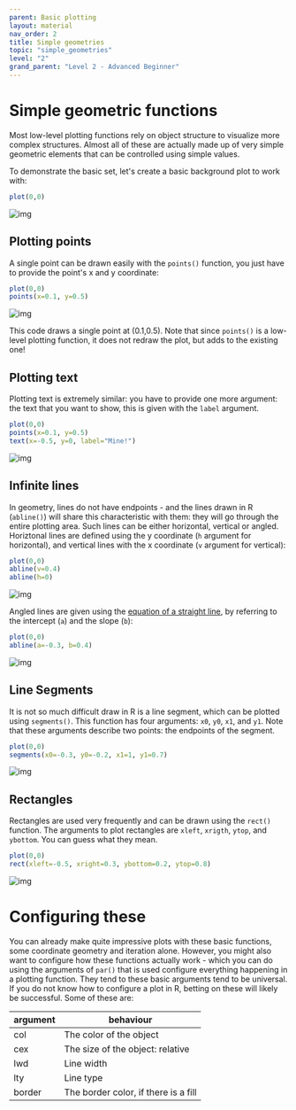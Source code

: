 ```yaml
---
parent: Basic plotting
layout: material 
nav_order: 2
title: Simple geometries 
topic: "simple_geometries"
level: "2"
grand_parent: "Level 2 - Advanced Beginner"
---
```


# Simple geometric functions

Most low-level plotting functions rely on object structure to visualize more complex structures. Almost all of these are actually made up of very simple geometric elements that can be controlled using simple values.

To demonstrate the basic set, let's create a basic background plot to work with:

```R
plot(0,0)
```

![img]({{site.url}}{{site.baseurl}}/images/plot.png)

## Plotting points

A single point can be drawn easily with the `points()` function, you just have to provide the point's x and y coordinate:

```R
plot(0,0)
points(x=0.1, y=0.5)
```
![img]({{site.url}}{{site.baseurl}}/images/points.png)

This code draws a single point at (0.1,0.5). Note that since `points()` is a low-level plotting function, it does not redraw the plot, but adds to the existing one!


## Plotting text

Plotting text is extremely similar: you have to provide one more argument: the text that you want to show, this is given with the `label` argument.

```R
plot(0,0)
points(x=0.1, y=0.5)
text(x=-0.5, y=0, label="Mine!")
```

![img]({{site.url}}{{site.baseurl}}/images/text.png)

## Infinite lines

In geometry, lines do not have endpoints - and the lines drawn in R (`abline()`) will share this characteristic with them: they will go through the entire plotting area. Such lines can be either horizontal, vertical or angled. Horiztonal lines are defined using the y coordinate (`h` argument for horizontal), and vertical lines with the x coordinate (`v` argument for vertical):

```R
plot(0,0)
abline(v=0.4)
abline(h=0)
```
![img]({{site.url}}{{site.baseurl}}/images/lines.png)

Angled lines are given using the [equation of a straight line](https://en.wikipedia.org/wiki/Linear_equation), by referring to the intercept (`a`) and the slope (`b`):

```R
plot(0,0)
abline(a=-0.3, b=0.4)
```
![img]({{site.url}}{{site.baseurl}}/images/lines2.png)

## Line Segments

It is not so much difficult draw in R is a line segment, which can be plotted using `segments()`. This function has four arguments: `x0`, `y0`, `x1`, and `y1`. Note that these arguments describe two points: the endpoints of the segment.

```R
plot(0,0)
segments(x0=-0.3, y0=-0.2, x1=1, y1=0.7)
```
![img]({{site.url}}{{site.baseurl}}/images/segments.png)

## Rectangles

Rectangles are used very frequently and can be drawn using the `rect()` function. The arguments to plot rectangles are `xleft`, `xrigth`, `ytop`, and `ybottom`. You can guess what they mean.


```R
plot(0,0)
rect(xleft=-0.5, xright=0.3, ybottom=0.2, ytop=0.8)
```
![img]({{site.url}}{{site.baseurl}}/images/rect.png)


# Configuring these

You can already make quite impressive plots with these basic functions, some coordinate geometry and iteration alone. However, you might also want to configure how these functions actually work - which you can do using the arguments of `par()` that is used configure everything happening in a plotting function. They tend to these basic arguments tend to be universal. If you do not know how to configure a plot in R, betting on these will likely be successful. Some of these are:

| argument | behaviour                            |
|----------|--------------------------------------|
| col      | The color of the object              |
| cex      | The size of the object: relative     |
| lwd      | Line width                           |
| lty      | Line type                            |
| border   | The border color, if there is a fill |
